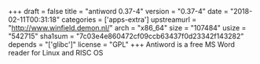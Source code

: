 +++
draft = false
title = "antiword 0.37-4"
version = "0.37-4"
date = "2018-02-11T00:31:18"
categories = ['apps-extra']
upstreamurl = "http://www.winfield.demon.nl/"
arch = "x86_64"
size = "107484"
usize = "542715"
sha1sum = "7c03e4e860472cf09ccb63437f0d23342f143282"
depends = "['glibc']"
license = "GPL"
+++
Antiword is a free MS Word reader for Linux and RISC OS